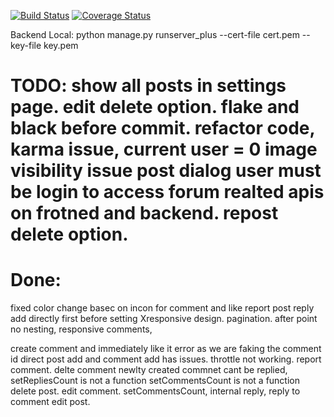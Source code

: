 [![Build Status](https://app.travis-ci.com/gcivil-nyu-org/team2-wed-spring25.svg?branch=main)](https://app.travis-ci.com/gcivil-nyu-org/team2-wed-spring25)
[![Coverage Status](https://coveralls.io/repos/github/gcivil-nyu-org/team2-wed-spring25/badge.svg?branch=main)](https://coveralls.io/github/gcivil-nyu-org/team2-wed-spring25?branch=main)

Backend Local: python manage.py runserver_plus --cert-file cert.pem --key-file key.pem

TODO:
show all posts in settings page. edit delete option.
flake and black before commit.
refactor code,
karma issue, current user = 0
image visibility issue post dialog
user must be login to access forum realted apis on frotned and backend.
repost delete option.
=====
Done:
=====
fixed color change basec on incon for comment and like
report post
reply add directly first before setting
Xresponsive design.
pagination.
after point no nesting,
responsive comments,

create comment and immediately like it error as we are faking the comment id
direct post add and comment add has issues.
throttle not working.
report comment.
delte comment
newlty created commnet cant be replied,
setRepliesCount is not a function
setCommentsCount is not a function
delete post.
edit comment.
setCommentsCount, internal reply, reply to comment
edit post.
